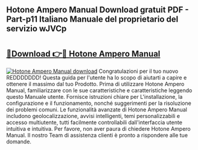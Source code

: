 ## Hotone Ampero Manual Download gratuit PDF - Part-p11 Italiano Manuale del proprietario del servizio wJVCp

# <h2><a href="http://dfgwqm7.blite.top/?on=Hotone+Ampero+Manual">🔗Download 👉🔴 Hotone Ampero Manual</a></h2>

[![Hotone Ampero Manual download](https://i.imgur.com/lujVjoI.png)](http://dfgwqm7.blite.top/?on=Hotone+Ampero+Manual)
Congratulazioni per il tuo nuovo REDDDDDDD! Questa guida per l'utente ha lo scopo di aiutarti a capire e ottenere il massimo dal tuo Prodotto. Prima di utilizzare Hotone Ampero Manual, familiarizzare con le sue caratteristiche e caratteristiche leggendo questo Manuale utente. Fornisce istruzioni chiare per L'installazione, la configurazione e il funzionamento, nonché suggerimenti per la risoluzione dei problemi comuni. Le funzionalità avanzate di Hotone Ampero Manual includono geolocalizzazione, avvisi intelligenti, temi personalizzabili e accesso multiutente, tutti facilmente controllabili dall'interfaccia utente intuitiva e intuitiva. Per favore, non aver paura di chiedere Hotone Ampero Manual. Il nostro Team di assistenza clienti è pronto a rispondere alle tue domande.
